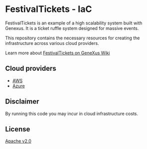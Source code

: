 # FestivalTickets - IaC
FestivalTickets is an example of a high scalability system built with Genexus. It is a ticket ruffle system designed for massive events.

This repository contains the necessary resources for creating the infrastructure across various cloud providers.

Learn more about [FestivalTickets on GeneXus Wiki](https://wiki.genexus.com/commwiki/servlet/wiki?51266,KB%3AFestivalTickets+-+High+Scalability+Sample)

## Cloud providers
* [AWS](AWS/README.md)
* [Azure](Azure/README.md)

## Disclaimer
By running this code you may incur in cloud infrastructure costs.

## License
[Apache v2.0](LICENSE)